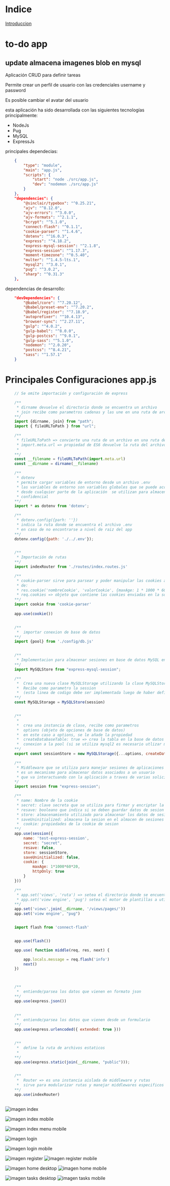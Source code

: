 

# Indice

[Introduccion](#todo-app-almacenando-imagenes-blob-en-mysql)




# to-do app 
## update almacena imagenes blob en mysql

Aplicación CRUD para definir tareas

Permite crear un perfil de usuario con las credenciales username y password

Es posible cambiar el avatar del usuario

esta aplicación ha sido desarrollada con las siguientes tecnologías principalmente:

* NodeJs
* Pug
* MySQL
* ExpressJs

principales dependecias:

```json
    {   
        "type": "module",
        "main": "app.js",
        "scripts": {
            "start": "node ./src/app.js",
            "dev": "nodemon ./src/app.js"
        }
    },
    "dependencies": {
        "@sinclair/typebox": "^0.25.21",
        "ajv": "^8.12.0",
        "ajv-errors": "^3.0.0",
        "ajv-formats": "^2.1.1",
        "bcrypt": "^5.1.0",
        "connect-flash": "^0.1.1",
        "cookie-parser": "^1.4.6",
        "dotenv": "^16.0.3",
        "express": "^4.18.2",
        "express-mysql-session": "^2.1.8",
        "express-session": "^1.17.3",
        "moment-timezone": "^0.5.40",
        "multer": "^1.4.5-lts.1",
        "mysql2": "^3.0.1",
        "pug": "^3.0.2",
        "sharp": "^0.31.3"
    },

```

dependencias de desarrollo:

```json
    "devDependencies": {
        "@babel/core": "^7.20.12",
        "@babel/preset-env": "^7.20.2",
        "@babel/register": "^7.18.9",
        "autoprefixer": "^10.4.13",
        "browser-sync": "^2.27.11",
        "gulp": "^4.0.2",
        "gulp-babel": "^8.0.0",
        "gulp-postcss": "^9.0.1",
        "gulp-sass": "^5.1.0",
        "nodemon": "^2.0.20",
        "postcss": "^8.4.21",
        "sass": "^1.57.1"
    }
```

# Principales Configuraciones app.js


```JavaScript
    // Se omite importación y configuración de express

    /**
     * dirname devuelve el directorio donde se encuentra un archivo 
     * join recibe como parametros cadenas y las une en una ruta de archivos válida
    **/
    import {dirname, join} from "path";
    import { fileURLToPath } from "url";

    /**
     * fileURLToPath => convierte una ruta de un archivo en una ruta de sistema de archivos
     * import.meta.url => propiedad de ES6 devuelve la ruta del archivo importador, en este caso app.js
     *  
    **/ 
    const __filename = fileURLToPath(import.meta.url)
    const __dirname = dirname(__filename)

    /**
     * dotenv 
     * permite cargar variables de entorno desde un archivo .env
     * las variables de entorno son variables globales que se puede acceder
     * desde cualquier parte de la aplicación  se utilizan para almacenar información
     * confidencial
    **/
    import * as dotenv from 'dotenv';

    /**
     * dotenv.config({parh: ''})
     * indica la ruta donde se encuentra el archivo .env
     * en caso de no encontrarse a nivel de raiz del app
    **/ 
    dotenv.config({path: './../.env'});


    /**
     * Importación de rutas
    **/ 
    import indexRouter from './routes/index.routes.js'

    /**
     * cookie-parser sirve para parsear y poder manipular las cookies a través
     * de: 
     * res.cookie('nombreCookie', 'valorCookie', {maxAge: 1 * 1000 * 60 * 60,...}) 
     * req.cookies => objeto que contiene las cookies enviadas en la solicitud HTTP
    **/ 
    import cookie from 'cookie-parser'
    
    app.use(cookie())


    /**
     *  importar conexion de base de datos
    **/ 
    import {pool} from './config/db.js'


    /**
     * Implementacion para almacenar sesiones en base de datos MySQL en vez de memoria caché 
    **/ 
    import MySQLStore from "express-mysql-session";

    /**
     *  Crea una nueva clase MySQLStorage utilizando la clase MySQLStore de la librería
     *  Recibe como parametro la session
     *  (esta linea de codigo debe ser implementada luego de haber definido el middleware de session)
    **/ 
    const MySQLStorage = MySQLStore(session)


    /**
     *
     *  crea una instancia de clase, recibe como parametros 
     *  options (objeto de opciones de base de datos)
     *  en este caso a options, se le añade la propiedad
     *  createDatabaseTable: true => crea la tabla en la base de datos si no existe
     *  conexion a la pool (si se utiliza mysql2 es necesario utlizar mysql2/promise)
    **/ 
    export const sessionStore = new MySQLStorage({...options, createDatabaseTable: true}, pool)

    /**
     * Middleware que se utiliza para manejar sesiones de aplicaciones
     * es un mecanismo para almacenar datos asociados a un usuario 
     * que va interactuando con la aplicación a traves de varias solicitudes HTTP
    */ 
    import session from "express-session";

    /**
     * name: Nombre de la cookie 
     * secret: clave secreta que se utiliza para firmar y encriptar la cookie
     * resave: booleano que indica si se deben guardar datos de sesion aunque no hayan habido cambios
     * store: almacenamiento utilizado para almacenar los datos de sesiones, por defecto se utilliza un almacenamiento caché en memoria
     * saveUninitialized: almacena la sesion en el almacen de sesiones dependiendo del flag, si es false solo se almacena si se han ingresado datos a la sesion, tales como cookie, o alguna propiedad dentro de session.
     *  cookie: propiedades de la cookie de sesion 
    **/ 
    app.use(session({
        name: 'test-express-session',
        secret: "secret",
        resave: false,
        store: sessionStore,
        saveUninitialized: false,
        cookie: {
            maxAge: 1*1000*60*20,
            httpOnly: true  
        }
    }))

    /**
     * app.set('views', 'ruta') => setea el directorio donde se encuentran las vistas
     * app.set('view engine', 'pug') setea el motor de plantillas a utilizar 
    **/ 
    app.set('views',join(__dirname, '/views/pages/'))
    app.set('view engine', "pug")


    import flash from 'connect-flash'


    app.use(flash())

    app.use( function middle(req, res, next) {

        app.locals.message = req.flash('info')
        next()
    })



    /** 
     *  entiende/parsea los datos que vienen en formato json
    **/
    app.use(express.json())
    
    
    /** 
     *  entiende/parsea los datos que vienen desde un formulario
    **/
    app.use(express.urlencoded({ extended: true }))


    /** 
     *  define la ruta de archivos estaticos
     * 
    **/ 
    app.use(express.static(join(__dirname, "public")));


    /**
     *  Router => es una instancia aislada de middleware y rutas
     *  sirve para modularizar rutas y manejar middlewares especificos 
    **/ 
    app.use(indexRouter)
    
```















































![imagen index](https://i.ibb.co/WtY0z7z/index.png "Index to-do")

![imagen index mobile](https://i.ibb.co/kmFrSH0/index-mobile.png "index mobile")

![imagen index menu mobile](https://i.ibb.co/b11R8sd/index-menu-mobile.png "index menu mobile")


![imagen login](https://i.ibb.co/b2x6VkN/login.png "login desktop")

![imagen login mobile](https://i.ibb.co/6NBt4nc/login-mobile.png "login mobile")


![imagen register](https://i.ibb.co/R3ZyY7F/register.png "register desktop")
![imagen register mobile](https://i.ibb.co/kKQvZCZ/register-mobile.png "register mobile")


![imagen home desktop](https://i.ibb.co/KrhYx3q/home.png "home desktop")
![imagen home mobile](https://i.ibb.co/K09Txxf/home-mobile.png "home mobile")

![imagen tasks desktop](https://i.ibb.co/ZJcTmh8/tasks.png "tasks desktop")
![imagen tasks mobile](https://i.ibb.co/yp2vWhS/tasks-mobile.png "tasks mobile")





